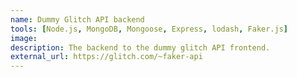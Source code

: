 ```yaml
---
name: Dummy Glitch API backend
tools: [Node.js, MongoDB, Mongoose, Express, lodash, Faker.js]
image:
description: The backend to the dummy glitch API frontend.
external_url: https://glitch.com/~faker-api
---
```

